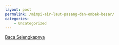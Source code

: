 ```yaml
---
layout: post
permalink: /mimpi-air-laut-pasang-dan-ombak-besar/
categories:
    - Uncategorized
---
```


[Baca Selengkapnya](/02)